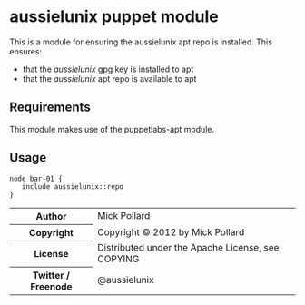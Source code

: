 # aussielunix puppet module

This is a module for ensuring the aussielunix apt repo is installed.
This ensures:

* that the _aussielunix_ gpg key is installed to apt
* that the _aussielunix_ apt repo is available to apt

## Requirements

This module makes use of the puppetlabs-apt module.  

## Usage

    node bar-01 {
       include aussielunix::repo
    }

<table>
  <tr>
    <th>Author</th><td>Mick Pollard</td>
  </tr>
  <tr>
    <th>Copyright</th><td>Copyright © 2012 by Mick Pollard</td>
  </tr>
  <tr>
    <th>License</th><td>Distributed under the Apache License, see COPYING</td>
  </tr>
  <tr>
    <th>Twitter / Freenode</th><td>@aussielunix</td>
  </tr>
</table>
